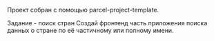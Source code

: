 Проект собран с помощью parcel-project-template.

Задание - поиск стран Создай фронтенд часть приложения поиска данных о стране по её частичному или
полному имени.
